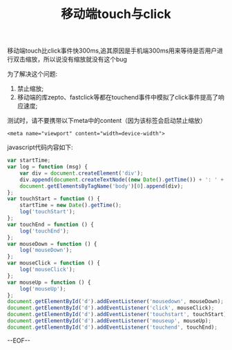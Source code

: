 ﻿---
title: 移动端touch与click
tags: [移动端,事件]
---
移动端touch比click事件快300ms,追其原因是手机端300ms用来等待是否用户进行双击缩放，所以说没有缩放就没有这个bug

为了解决这个问题:
1. 禁止缩放;
2. 移动端的库zepto、fastclick等都在touchend事件中模拟了click事件提高了响应速度;


测试时，请不要携带以下meta中的content（因为该标签会启动禁止缩放）
```
<meta name="viewport" content="width=device-width">
```
javascript代码内容如下:
```javascript  
var startTime;
var log = function (msg) {
    var div = document.createElement('div');
    div.append(document.createTextNode((new Date().getTime()) + ': ' + (new Date().getTime() - startTime) + ': ' + msg))
    document.getElementsByTagName('body')[0].append(div);
};
var touchStart = function () {
    startTime = new Date().getTime();
    log('touchStart');
};
var touchEnd = function () {
    log('touchEnd');
};
var mouseDown = function () {
    log('mouseDown');
};
var mouseClick = function () {
    log('mouseClick');
};
var mouseUp = function () {
    log('mouseUp');
};
document.getElementById('d').addEventListener('mousedown', mouseDown);
document.getElementById('d').addEventListener('click', mouseClick);
document.getElementById('d').addEventListener('touchstart', touchStart);
document.getElementById('d').addEventListener('mouseup', mouseUp);
document.getElementById('d').addEventListener('touchend', touchEnd);
```

--EOF--